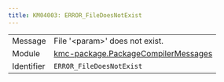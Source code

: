 ```yaml
---
title: KM04003: ERROR_FileDoesNotExist
---
```


|            |           |
|------------|---------- |
| Message    | File '&lt;param&gt;' does not exist\. |
| Module     | [kmc-package.PackageCompilerMessages](kmc-package.packagecompilermessages) |
| Identifier | `ERROR_FileDoesNotExist` |


